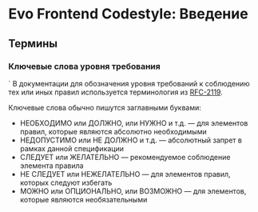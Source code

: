 # Evo Frontend Codestyle: Введение

## Термины

### Ключевые слова уровня требования
`
В документации для обозначения уровня требований к соблюдению тех или иных правил используется терминология
из [RFC-2119](https://tools.ietf.org/html/rfc2119).

Ключевые слова обычно пишутся заглавными буквами:

* НЕОБХОДИМО или ДОЛЖНО, или НУЖНО и т.д. — для элементов правил, которые являются абсолютно необходимыми
* НЕДОПУСТИМО или НЕ ДОЛЖНО и т.д. — абсолютный запрет в рамках данной спецификации
* СЛЕДУЕТ или ЖЕЛАТЕЛЬНО — рекомендуемое соблюдение элемента правила
* НЕ СЛЕДУЕТ или НЕЖЕЛАТЕЛЬНО — для элементов правил, которых следуют избегать
* МОЖНО или ОПЦИОНАЛЬНО, или ВОЗМОЖНО — для элементов, которые являются необязательными
